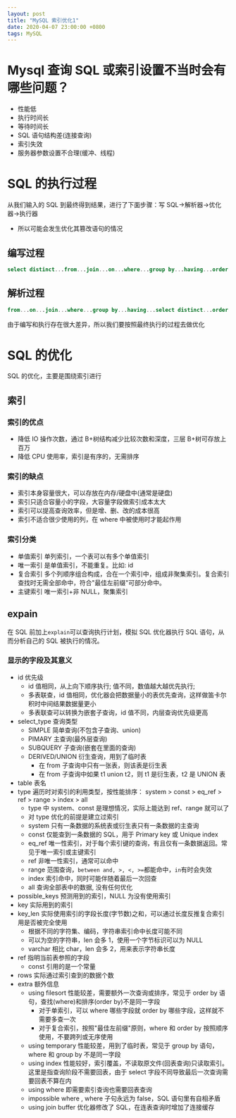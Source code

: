 ```yaml
---
layout: post
title: "MySQL 索引优化1"
date: 2020-04-07 23:00:00 +0800
tags: MySQL
---
```


# Mysql 查询 SQL 或索引设置不当时会有哪些问题？

- 性能低
- 执行时间长
- 等待时间长
- SQL 语句结构差(连接查询)
- 索引失效
- 服务器参数设置不合理(缓冲、线程)

# SQL 的执行过程

从我们输入的 SQL 到最终得到结果，进行了下面步骤：写 SQL->解析器->优化器->执行器

- 所以可能会发生优化其篡改语句的情况

## 编写过程

```SQL
select distinct...from...join...on...where...group by...having...order by...limit
```

## 解析过程

```SQL
from...on...join...where...group by...having...select distinct...order by...limit
```

由于编写和执行存在很大差异，所以我们要按照最终执行的过程去做优化

# SQL 的优化

SQL 的优化，主要是围绕索引进行

## 索引

### 索引的优点

- 降低 IO 操作次数，通过 B+树结构减少比较次数和深度，三层 B+树可存放上百万
- 降低 CPU 使用率，索引是有序的，无需排序

### 索引的缺点

- 索引本身容量很大，可以存放在内存/硬盘中(通常是硬盘)
- 索引只适合容量小的字段，大容量字段做索引成本太大
- 索引可以提高查询效率，但是增、删、改的成本很高
- 索引不适合很少使用的列，在 where 中被使用时才能起作用

### 索引分类

- 单值索引 单列索引，一个表可以有多个单值索引
- 唯一索引 是单值索引，不能重复。比如: id
- 复合索引 多个列顺序组合构成，合在一个索引中，组成非聚集索引。复合索引查找时无需全部命中，符合"最佳左前缀"可部分命中。
- 主键索引 唯一索引+非 NULL，聚集索引

## expain

在 SQL 前加上`explain`可以查询执行计划，模拟 SQL 优化器执行 SQL 语句，从而分析自己的 SQL 被执行的情况。

### 显示的字段及其意义

- id 优先级
  - id 值相同，从上向下顺序执行; 值不同，数值越大越优先执行;
  - 多表联查，id 值相同，优化器会把数据量小的表优先查询，这样做笛卡尔积时中间结果数据量更小
  - 多表联查可以转换为嵌套子查询，id 值不同，内层查询优先级更高
- select_type 查询类型
  - SIMPLE 简单查询(不包含子查询、union)
  - PIMARY 主查询(最外层查询)
  - SUBQUERY 子查询(嵌套在里面的查询)
  - DERIVED/UNION 衍生查询，用到了临时表
    - 在 from 子查询中只有一张表，则该表是衍生表
    - 在 from 子查询中如果 t1 union t2，则 t1 是衍生表，t2 是 UNION 表
- table 表名
- type 遍历时对索引的利用类型，按性能排序：
  system > const > eq_ref > ref > range > index > all
  - type 中 system、const 是理想情况，实际上能达到 ref、range 就可以了
  - 对 type 优化的前提是建立过索引
  - system 只有一条数据的系统表或衍生表只有一条数据的主查询
  - const 仅能查到一条数据的 SQL，用于 Primary key 或 Unique index
  - eq_ref 唯一性索引，对于每个索引键的查询，有且仅有一条数据返回。常见于唯一索引或主键索引
  - ref 非唯一性索引，通常可以命中
  - range 范围查询，`between and, >, <, >=`都能命中，`in`有时会失效
  - index 索引命中，同时可能伴随着最后一次回查
  - all 查询全部表中的数据, 没有任何优化
- possible_keys 预测用到的索引，NULL 为没有使用索引
- key 实际用到的索引
- key_len 实际使用索引的字段长度(字节数)之和，可以通过长度反推复合索引用是否被完全使用
  - 根据不同的字符集、编码，字符串索引命中长度可能不同
  - 可以为空的字符串，len 会多 1，使用一个字节标识可以为 NULL
  - varchar 相比 char，len 会多 2，用来表示字符串长度
- ref 指明当前表参照的字段
  - const 引用的是一个常量
- rows 实际通过索引查到的数据个数
- extra 额外信息
  - using filesort 性能较差，需要额外一次查询或排序，常见于 order by 语句，查找(where)和排序(order by)不是同一字段
    - 对于单索引，可以 where 哪些字段就 order by 哪些字段，这样就不需要多查一次
    - 对于复合索引，按照"最佳左前缀"原则，where 和 order by 按照顺序使用，不要跨列或无序使用
  - using temporary 性能较差，用到了临时表，常见于 group by 语句，where 和 group by 不是同一字段
  - using index 性能较好，索引覆盖，不读取原文件(回表查询)只读取索引。这里是指查询阶段不需要回表，由于 select 字段不同导致最后一次查询需要回表不算在内
  - using where 即需要索引查询也需要回表查询
  - impossible where , where 子句永远为 false，SQL 语句里有自相矛盾
  - using join buffer 优化器修改了 SQL，在连表查询时增加了连接缓存

